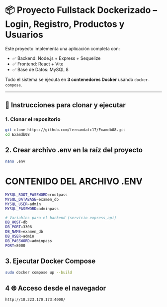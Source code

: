 # 📦 Proyecto Fullstack Dockerizado – Login, Registro, Productos y Usuarios

Este proyecto implementa una aplicación completa con:

- ✅ Backend: Node.js + Express + Sequelize
- ✅ Frontend: React + Vite
- ✅ Base de Datos: MySQL 8

Todo el sistema se ejecuta en **3 contenedores Docker** usando `docker-compose`.

---

## 🚀 Instrucciones para clonar y ejecutar

### 1. Clonar el repositorio

```bash
git clone https://github.com/fernandatc17/Examdb08.git
cd Examdb08
```

## 2. Crear archivo .env en la raíz del proyecto
```bash
nano .env
```
# CONTENIDO DEL ARCHIVO .ENV
```bash
MYSQL_ROOT_PASSWORD=rootpass
MYSQL_DATABASE=examen_db
MYSQL_USER=admin
MYSQL_PASSWORD=adminpass

# Variables para el backend (servicio express_api)
DB_HOST=db
DB_PORT=3306
DB_NAME=examen_db
DB_USER=admin
DB_PASSWORD=adminpass
PORT=8000
```

## 3. Ejecutar Docker Compose
```bash
sudo docker compose up --build
```

## 4 🌐 Acceso desde el navegador

```bash
http://18.223.170.173:4000/ 

```